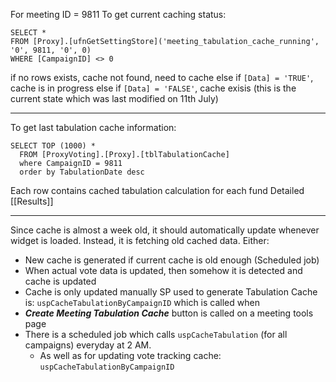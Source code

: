 For meeting ID = 9811
To get current caching status:
```
SELECT *
FROM [Proxy].[ufnGetSettingStore]('meeting_tabulation_cache_running', '0', 9811, '0', 0)
WHERE [CampaignID] <> 0
```

if no rows exists, cache not found, need to cache
else if  `[Data] = 'TRUE'`, cache is in progress
else if `[Data] = 'FALSE'`, cache exisis (this is the current state which was last modified on 11th July)
- - -
To get last tabulation cache information:
```
SELECT TOP (1000) *
  FROM [ProxyVoting].[Proxy].[tblTabulationCache]
  where CampaignID = 9811
  order by TabulationDate desc
```
Each row contains cached tabulation calculation for each fund
Detailed [[Results]]
- - -
Since cache is almost a week old, it should automatically update whenever widget is loaded. Instead, it is fetching old cached data. Either:
- New cache is generated if current cache is old enough (Scheduled job)
- When actual vote data is updated, then somehow it is detected and cache is updated
- Cache is only updated manually
SP used to generate Tabulation Cache is: `uspCacheTabulationByCampaignID` which is called when 
- ***Create Meeting Tabulation Cache*** button is called on a meeting tools page
- There is a scheduled job which calls `uspCacheTabulation` (for all campaigns) everyday at 2 AM.
	- As well as for updating vote tracking cache: `uspCacheTabulationByCampaignID`
